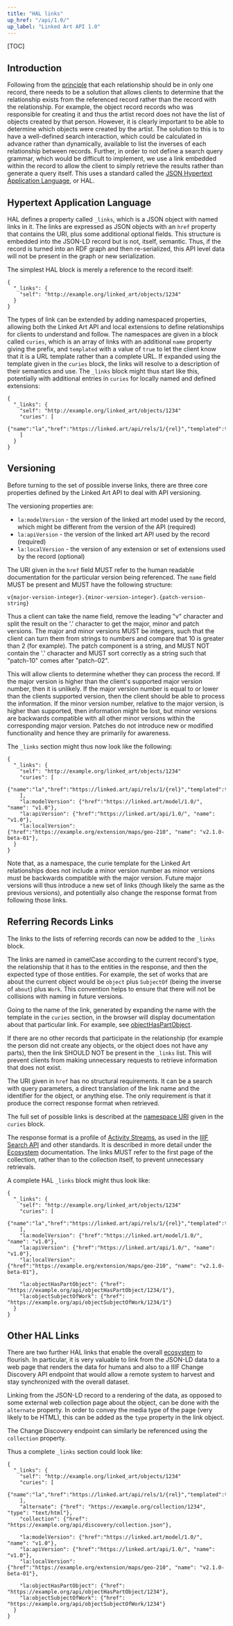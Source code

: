 ```yaml
---
title: "HAL links"
up_href: "/api/1.0/"
up_label: "Linked Art API 1.0"
---
```


[TOC]

## Introduction

Following from the [principle](../principles/) that each relationship should be in only one record, there needs to be a solution that allows clients to determine that the relationship exists from the referenced record rather than the record with the relationship. For example, the object record records who was responsible for creating it and thus the artist record does not have the list of objects created by that person. However, it is clearly important to be able to determine which objects were created by the artist. The solution to this is to have a well-defined search interaction, which could be calculated in advance rather than dynamically, available to list the inverses of each relationship between records. Further, in order to not define a search query grammar, which would be difficult to implement, we use a link embedded within the record to allow the client to simply retrieve the results rather than generate a query itself. This uses a standard called the [JSON Hypertext Application Language](https://datatracker.ietf.org/doc/html/draft-kelly-json-hal-11), or HAL.


## Hypertext Application Language

HAL defines a property called `_links`, which is a JSON object with named links in it. The links are expressed as JSON objects with an `href` property that contains the URI, plus some additional optional fields. This structure is embedded into the JSON-LD record but is not, itself, semantic. Thus, if the record is turned into an RDF graph and then re-serialized, this API level data will not be present in the graph or new serialization.

The simplest HAL block is merely a reference to the record itself:

```
{
  "_links": {
    "self": "http://example.org/linked_art/objects/1234"
  }
}
```

The types of link can be extended by adding namespaced properties, allowing both the Linked Art API and local extensions to define relationships for clients to understand and follow. The namespaces are given in a block called `curies`, which is an array of links with an additional `name` property giving the prefix, and `templated` with a value of `true` to let the client know that it is a URL template rather than a complete URL. If expanded using the template given in the `curies` block, the links will resolve to a description of their semantics and use. The `_links` block might thus start like this, potentially with additional entries in `curies` for locally named and defined extensions:

```
{
  "_links": {
    "self": "http://example.org/linked_art/objects/1234"
    "curies": [
      {"name":"la","href":"https://linked.art/api/rels/1/{rel}","templated":true}
    ]
  }
}
```


## Versioning

Before turning to the set of possible inverse links, there are three core properties defined by the Linked Art API to deal with API versioning.

The versioning properties are:

* `la:modelVersion` - the version of the linked art model used by the record, which might be different from the version of the API (required)
* `la:apiVersion` - the version of the linked art API used by the record (required)
* `la:localVersion` - the version of any extension or set of extensions used by the record (optional)

The URI given in the `href` field MUST refer to the human readable documentation for the particular version being referenced. The `name` field MUST be present and MUST have the following structure:

`v{major-version-integer}.{minor-version-integer}.{patch-version-string}`

Thus a client can take the name field, remove the leading "v" character and split the result on the '.' character to get the major, minor and patch versions. The major and minor versions MUST be integers, such that the client can turn them from strings to numbers and compare that 10 is greater than 2 (for example). The patch component is a string, and MUST NOT contain the '.' character and MUST sort correctly as a string such that "patch-10" comes after "patch-02".

This will allow clients to determine whether they can process the record. If the major version is higher than the client's supported major version number, then it is unlikely. If the major version number is equal to or lower than the clients supported version, then the client should be able to process the information. If the minor version number, relative to the major version, is higher than supported, then information might be lost, but minor versions are backwards compatible with all other minor versions within the corresponding major version. Patches do not introduce new or modified functionality and hence they are primarily for awareness.

The `_links` section might thus now look like the following:

```
{
  "_links": {
    "self": "http://example.org/linked_art/objects/1234"
    "curies": [
      {"name":"la","href":"https://linked.art/api/rels/1/{rel}","templated":true}
    ],
    "la:modelVersion": {"href":"https://linked.art/model/1.0/", "name": "v1.0"},
    "la:apiVersion": {"href":"https://linked.art/api/1.0/", "name": "v1.0"},
    "la:localVersion": {"href":"https://example.org/extension/maps/geo-210", "name": "v2.1.0-beta-01"},
  }
}
```

Note that, as a namespace, the curie template for the Linked Art relationships does not include a minor version number as minor versions must be backwards compatible with the major version. Future major versions will thus introduce a new set of links (though likely the same as the previous versions), and potentially also change the response format from following those links.


## Referring Records Links

The links to the lists of referring records can now be added to the `_links` block.

The links are named in camelCase according to the current record's type, the relationship that it has to the entities in the response, and then the expected type of those entities. For example, the set of works that are about the current object would be `object` plus `SubjectOf` (being the inverse of `about`) plus `Work`. This convention helps to ensure that there will not be collisions with naming in future versions.

Going to the name of the link, generated by expanding the name with the template in the `curies` section, in the browser will display documentation about that particular link. For example, see [objectHasPartObject](https://linked.art/api/rels/1/objectHasPartObject).

If there are no other records that participate in the relationship (for example the person did not create any objects, or the object does not have any parts), then the link SHOULD NOT be present in the `_links` list. This will prevent clients from making unnecessary requests to retrieve information that does not exist.

The URI given in `href` has no structural requirements. It can be a search with query parameters, a direct translation of the link name and the identifier for the object, or anything else. The only requirement is that it produce the correct response format when retrieved.

The full set of possible links is described at the [namespace URI](/api/rels/1/) given in the `curies` block. 

The response format is a profile of [Activity Streams](https://www.w3.org/TR/activitystreams-core/), as used in the [IIIF Search API](https://iiif.io/api/search/2.0/) and other standards. It is described in more detail under the [Ecosystem](../ecosystem/) documentation. The links MUST refer to the first page of the collection, rather than to the collection itself, to prevent unnecessary retrievals.

A complete HAL `_links` block might thus look like:

```
{
  "_links": {
    "self": "http://example.org/linked_art/objects/1234"
    "curies": [
      {"name":"la","href":"https://linked.art/api/rels/1/{rel}","templated":true}
    ],
    "la:modelVersion": {"href":"https://linked.art/model/1.0/", "name": "v1.0"},
    "la:apiVersion": {"href":"https://linked.art/api/1.0/", "name": "v1.0"},
    "la:localVersion": {"href":"https://example.org/extension/maps/geo-210", "name": "v2.1.0-beta-01"},

    "la:objectHasPartObject": {"href": "https://example.org/api/objectHasPartObject/1234/1"},
    "la:objectSubjectOfWork": {"href": "https://example.org/api/objectSubjectOfWork/1234/1"}
  }
}
```

## Other HAL Links

There are two further HAL links that enable the overall [ecosystem](../ecosystem/) to flourish. In particular, it is very valuable to link from the JSON-LD data to a web page that renders the data for humans and also to a IIIF Change Discovery API endpoint that would allow a remote system to harvest and stay synchronized with the overall dataset.

Linking from the JSON-LD record to a rendering of the data, as opposed to some external web collection page about the object, can be done with the `alternate` property. In order to convey the media type of the page (very likely to be HTML), this can be added as the `type` property in the link object.

The Change Discovery endpoint can similarly be referenced using the `collection` property.

Thus a complete `_links` section could look like:

```
{
  "_links": {
    "self": "http://example.org/linked_art/objects/1234"
    "curies": [
      {"name":"la","href":"https://linked.art/api/rels/1/{rel}","templated":true}
    ],
    "alternate": {"href": "https://example.org/collection/1234", "type": "text/html"},
    "collection": {"href": "https://example.org/api/discovery/collection.json"},

    "la:modelVersion": {"href":"https://linked.art/model/1.0/", "name": "v1.0"},
    "la:apiVersion": {"href":"https://linked.art/api/1.0/", "name": "v1.0"},
    "la:localVersion": {"href":"https://example.org/extension/maps/geo-210", "name": "v2.1.0-beta-01"},

    "la:objectHasPartObject": {"href": "https://example.org/api/objectHasPartObject/1234"},
    "la:objectSubjectOfWork": {"href": "https://example.org/api/objectSubjectOfWork/1234"}
  }
}
```



